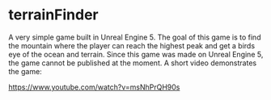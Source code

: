 # terrainFinder
A very simple game built in Unreal Engine 5. The goal of this game is to find the mountain where the player can reach the highest peak and get a birds eye of the ocean and terrain. Since this game was made on Unreal Engine 5, the game cannot be published at the moment. A short video demonstrates the game: 

https://www.youtube.com/watch?v=msNhPrQH90s
